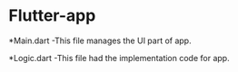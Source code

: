 # Flutter-app


*Main.dart 
   -This file manages the UI part of app.
     
*Logic.dart 
   -This file had the implementation code for app.
   

